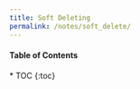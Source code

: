 ```yaml
---
title: Soft Deleting
permalink: /notes/soft_delete/
---
```


<h4>Table of Contents</h4>
* TOC
{:toc}
